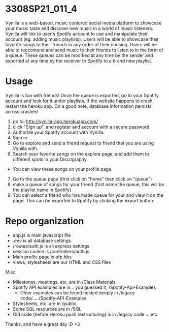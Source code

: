 # 3308SP21_011_4

Vynilla is a web-based, music centered social media platform to showcase your music taste and discover new music in a world of music listeners. Vynilla will link to user's Spotify account to use and manipulate their account (eg. adding music playlists). Users will be able to showcase their favorite songs to their friends in any order of their chosing. Users will be able to reccomend and send music to their friends to listen to in the form of a queue. These queues can be modified at any time by the sender and exported at any time by the receiver to Spotify to a brand new playlist. 


# Usage
Vynilla is fun with friends!
Once the queue is exported, go to your Spotify account and look for it under playlists.
If the website happens to crash, restart the heroku app. On a good note, database information persists across crashes!

1. go to: http://vynilla-app.herokuapp.com/
2. click "Sign up", and register and account with a secure password.
3. Authorize your Spotify account with Vynilla.
4. Sign in
5. Go to explore and send a friend request to friend that you are using Vynilla with.
6. Search your favorite songs on the explore page, and add them to different spots in your Discography
* You can view these songs on your profile page.
7. Go to the queue page (first click on "home" then click on "queue")
8. make a queue of songs for your friend (first name the queue, this will be the playlist name in Spotify)
9. You can select a friend who has made queue for your and view it on the page. This can be exported to Spotify by clicking the export button.



# Repo organization
* app.js is main javascript file
* .env is all database settings
* /routes/auth.js is all express settings 
* session cookie is /controllers/auth.js
* Main profile page is pfp.hbs
* views, stylesheets are our HTML and CSS files

Misc.
- Milestones, meetings, etc. are in /Class Materials
- Spotify API examples are in... you guessed it, /Spotify-Api-Examples
    - Older examples can be found nested deeply in /legacy code/...../Spotify-API-Examples
- Stylesheets, etc. are in /public
- Some SQL resources are in /SQL
- Old code (before Heroku push restructuring) is in /legacy code
... etc.


Thanks, and have a great day :D <3
